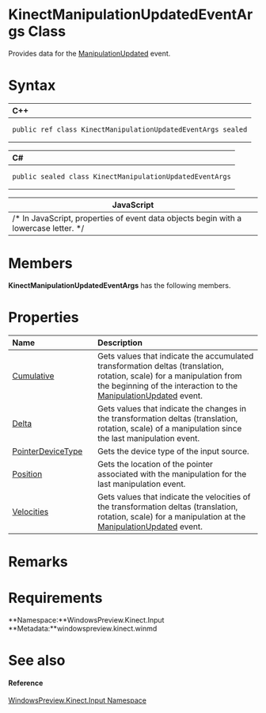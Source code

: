 KinectManipulationUpdatedEventArgs Class  
========================================  

Provides data for the [ManipulationUpdated](KinectGestureRecognizer/Events/ManipulationUpdated_Event.md) event. <span id="syntaxSection"></span>

Syntax  
======  

<table>
<colgroup>
<col width="100%" />
</colgroup>
<thead>
<tr class="header">
<th align="left">C++</th>
</tr>
</thead>
<tbody>
<tr class="odd">
<td align="left"><pre><code>public ref class KinectManipulationUpdatedEventArgs sealed</code></pre></td>
</tr>
</tbody>
</table>

<table>
<colgroup>
<col width="100%" />
</colgroup>
<thead>
<tr class="header">
<th align="left">C#</th>
</tr>
</thead>
<tbody>
<tr class="odd">
<td align="left"><pre><code>public sealed class KinectManipulationUpdatedEventArgs</code></pre></td>
</tr>
</tbody>
</table>

| JavaScript                                                                             |
|----------------------------------------------------------------------------------------|
| /\* In JavaScript, properties of event data objects begin with a lowercase letter. \*/ |

<span id="classMembersSection"></span>

Members  
=======  

**KinectManipulationUpdatedEventArgs** has the following members.  

<span id="publicpropertiesSection"></span>

Properties  
==========  

<table>
<colgroup>
<col width="30%" />
<col width="60%" />
</colgroup>
<thead>
<tr class="header">
<th align="left">Name</th>
<th align="left">Description</th>
</tr>
</thead>
<tbody>
<tr class="odd">
<td align="left"><a href="KinectManipulationUpdatedE/Properties/Cumulative_Property.md">Cumulative</a></td>
<td align="left">Gets values that indicate the accumulated transformation deltas (translation, rotation, scale) for a manipulation from the beginning of the interaction to the <a href="KinectGestureRecognizer/Events/ManipulationUpdated_Event.md">ManipulationUpdated</a> event.</td>
</tr>
<tr class="even">
<td align="left"><a href="KinectManipulationUpdatedE/Properties/Delta_Property.md">Delta</a></td>
<td align="left">Gets values that indicate the changes in the transformation deltas (translation, rotation, scale) of a manipulation since the last manipulation event.</td>
</tr>
<tr class="odd">
<td align="left"><a href="KinectManipulationUpdatedE/Properties/PointerDeviceType_Property.md">PointerDeviceType</a></td>
<td align="left">Gets the device type of the input source.</td>
</tr>
<tr class="even">
<td align="left"><a href="KinectManipulationUpdatedE/Properties/Position_Property.md">Position</a></td>
<td align="left">Gets the location of the pointer associated with the manipulation for the last manipulation event.</td>
</tr>
<tr class="odd">
<td align="left"><a href="KinectManipulationUpdatedE/Properties/Velocities_Property.md">Velocities</a></td>
<td align="left">Gets values that indicate the velocities of the transformation deltas (translation, rotation, scale) for a manipulation at the <a href="KinectGestureRecognizer/Events/ManipulationUpdated_Event.md">ManipulationUpdated</a> event.</td>
</tr>
</tbody>
</table>

<span id="remarks"></span>

Remarks  
=======  

<span id="requirements"></span>

Requirements  
============  

**Namespace:**WindowsPreview.Kinect.Input  
**Metadata:**windowspreview.kinect.winmd  

<span id="ID4E5"></span>

See also  
========  

<span id="ID4EAB"></span>
#### Reference  

[WindowsPreview.Kinect.Input Namespace](../Kinect.Input.md)  



<!--Please do not edit the data in the comment block below.-->
<!--
TOCTitle : KinectManipulationUpdatedEventArgs Class
RLTitle : KinectManipulationUpdatedEventArgs Class
KeywordK : KinectManipulationUpdatedEventArgs class, about
HelpPriority : 2
TopicType : apiref
KeywordF : WindowsPreview.Kinect.Input.KinectManipulationUpdatedEventArgs
KeywordF : KinectManipulationUpdatedEventArgs
KeywordF : WindowsPreview.Kinect.Input.KinectManipulationUpdatedEventArgs
KeywordA : T:WindowsPreview.Kinect.Input.KinectManipulationUpdatedEventArgs
AssetID : T:WindowsPreview.Kinect.Input.KinectManipulationUpdatedEventArgs
Locale : en-us
CommunityContent : 1
APIType : Managed
APILocation : windowspreview.kinect.winmd
APIName : WindowsPreview.Kinect.Input.KinectManipulationUpdatedEventArgs
TargetOS : Windows
TopicType : kbSyntax
DevLang : VB
DevLang : CSharp
DevLang : JavaScript
DevLang : C++
DocSet : K4Wv2
ProjType : K4Wv2Proj
Technology : Kinect for Windows
Product : Kinect for Windows SDK v2
productversion : 20
-->
